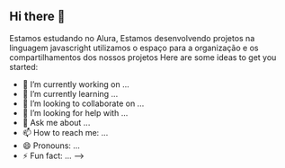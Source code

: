 ## Hi there 👋

Estamos estudando no Alura,
Estamos desenvolvendo projetos na linguagem javascright
utilizamos o espaço para a organização e os compartilhamentos dos nossos projetos 
Here are some ideas to get you started:

- 🔭 I’m currently working on ...
- 🌱 I’m currently learning ...
- 👯 I’m looking to collaborate on ...
- 🤔 I’m looking for help with ...
- 💬 Ask me about ...
- 📫 How to reach me: ...
- 😄 Pronouns: ...
- ⚡ Fun fact: ...
-->
